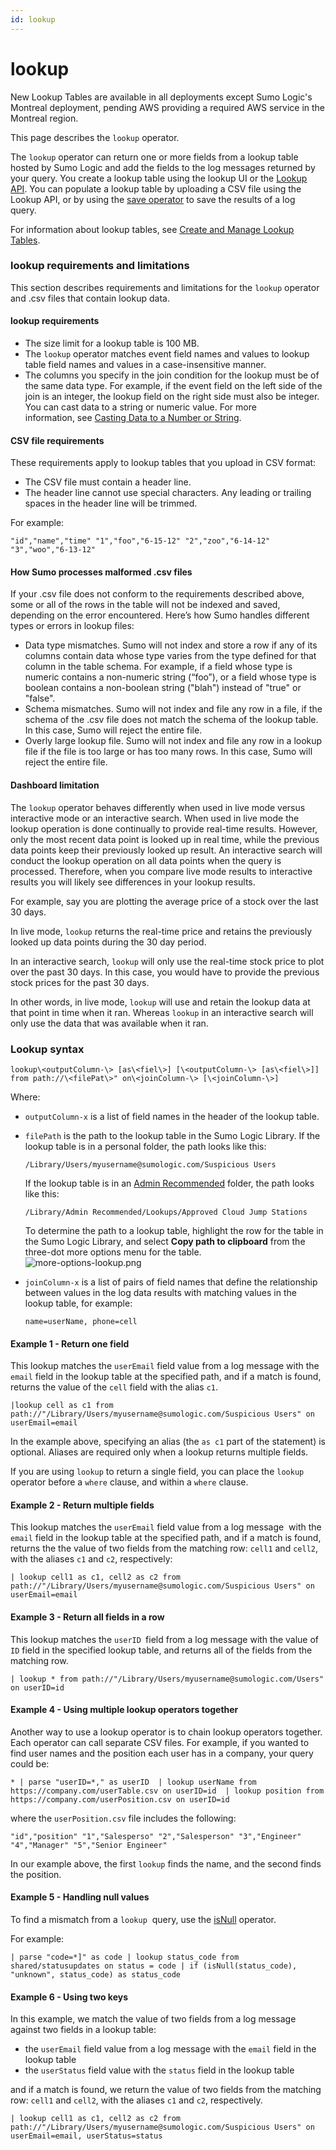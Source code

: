 ```yaml
---
id: lookup
---
```


# lookup

New Lookup Tables are available in all deployments except Sumo Logic's
Montreal deployment, pending AWS providing a required AWS service in the
Montreal region.

This page describes the `lookup` operator. 

The `lookup` operator can return one or more fields from a lookup table
hosted by Sumo Logic and add the fields to the log messages returned by
your query. You create a lookup table using the lookup UI or the [Lookup
API](https://api.sumologic.com/docs/#tag/lookupManagement "https://api.sumologic.com/docs/#tag/lookupManagement").
You can populate a lookup table by uploading a CSV file using the Lookup
API, or by using the [save operator](save.md "save operator") to save
the results of a log query. 

For information about lookup tables, see [Create and Manage Lookup
Tables](../../Lookup_Tables/01_Create_a_Lookup_Table.md "Create a Lookup Table").

### lookup requirements and limitations

This section describes requirements and limitations for the `lookup`
operator and .csv files that contain lookup data.

#### lookup requirements 

* The size limit for a lookup table is 100 MB.
* The `lookup` operator matches event field names and values to lookup
    table field names and values in a case-insensitive manner. 
* The columns you specify in the join condition for the lookup must be
    of the same data type. For example, if the event field on the left
    side of the join is an integer, the lookup field on the right side
    must also be integer. You can cast data to a string or numeric
    value. For more information, see [Casting Data to a Number or
    String](Manually-Casting-String-Data-to-a-Number.md "Casting Data to a Number or String").

#### CSV file requirements 

These requirements apply to lookup tables that you upload in CSV format:
 

* The CSV file must contain a header line.
* The header line cannot use special characters. Any leading or
    trailing spaces in the header line will be trimmed.  

For example:

`"id","name","time" "1","foo","6-15-12" "2","zoo","6-14-12" "3","woo","6-13-12"`

#### How Sumo processes malformed .csv files

If your .csv file does not conform to the requirements described above,
some or all of the rows in the table will not be indexed and saved,
depending on the error encountered. Here’s how Sumo handles different
types or errors in lookup files:

* Data type mismatches. Sumo will not index and store a row if any of its
    columns contain data whose type varies from the type defined for
    that column in the table schema. For example, if a field whose type
    is numeric contains a non-numeric string (“foo”), or a field whose
    type is boolean contains a non-boolean string ("blah") instead of
    "true" or "false".
* Schema mismatches. Sumo will not index and file any row in a file, if
    the schema of the .csv file does not match the schema of the lookup
    table. In this case, Sumo will reject the entire file.  
* Overly large lookup file. Sumo will not index and file any row in a
    lookup file if the file is too large or has too many rows. In this
    case, Sumo will reject the entire file.  

#### Dashboard limitation 

The `lookup` operator behaves differently when used in live mode versus
interactive mode or an interactive search. When used in live mode the
lookup operation is done continually to provide real-time results.
However, only the most recent data point is looked up in real time,
while the previous data points keep their previously looked up result.
An interactive search will conduct the lookup operation on all data
points when the query is processed. Therefore, when you compare live
mode results to interactive results you will likely see differences in
your lookup results.

For example, say you are plotting the average price of a stock over the
last 30 days.

In live mode, `lookup` returns the real-time price and retains the
previously looked up data points during the 30 day period.

In an interactive search, `lookup` will only use the real-time stock
price to plot over the past 30 days. In this case, you would have to
provide the previous stock prices for the past 30 days.

In other words, in live mode, `lookup` will use and retain the lookup
data at that point in time when it ran. Whereas `lookup` in an
interactive search will only use the data that was available when it
ran.

### Lookup syntax 

`lookup\<outputColumn-\> [as\<fiel\>] [\<outputColumn-\> [as\<fiel\>]] from path://\<filePat\>" on\<joinColumn-\> [\<joinColumn-\>]`

Where:

* `outputColumn-x` is a list of field names in the header of the
    lookup table.

* `filePath` is the path to the lookup table in the Sumo Logic
    Library. If the lookup table is in a personal folder, the path looks
    like this:  
      
    `/Library/Users/myusername@sumologic.com/Suspicious Users`

    If the lookup table is in an [Admin
    Recommended](../../../Manage/Content_Sharing/Admin_Mode.md "https://help.sumologic.com/Manage/Content_Sharing/Admin_Mode#Move_important_content_to_Admin_Recommended")
    folder, the path looks like this:  
      
    `/Library/Admin Recommended/Lookups/Approved Cloud Jump Stations`  
      
    To determine the path to a lookup table, highlight the row for the
    table in the Sumo Logic Library, and select **Copy path to
    clipboard** from the three-dot more options menu for the table.   
    ![more-options-lookup.png](../../static/img/search-query-language/search-operators/lookup/more-options-lookup.png)

* `joinColumn-x` is a list of pairs of field names that define the
    relationship between values in the log data results with matching
    values in the lookup table, for example:  
      
    `name=userName, phone=cell`

#### Example 1 - Return one field

This lookup matches the `userEmail` field value from a log message with
the `email` field in the lookup table at the specified path, and if a
match is found, returns the value of the `cell` field with the alias
`c1`.

`|lookup cell as c1 from path://"/Library/Users/myusername@sumologic.com/Suspicious Users" on userEmail=email`

In the example above, specifying an alias (the `as c1` part of the
statement) is optional. Aliases are required only when a lookup returns
multiple fields. 

If you are using `lookup` to return a single field, you can place the
`lookup` operator before a `where` clause, and within a `where` clause.
 

#### Example 2 - Return multiple fields

This lookup matches the `userEmail` field value from a log message  with
the `email` field in the lookup table at the specified path, and if a
match is found, returns the the value of two fields from the matching
row: `cell1` and `cell2`, with the aliases `c1` and `c2`, respectively: 

`| lookup cell1 as c1, cell2 as c2 from path://"/Library/Users/myusername@sumologic.com/Suspicious Users" on userEmail=email`

#### Example 3 - Return all fields in a row

This lookup matches the `userID `field from a log message with the value
of `ID` field in the specified lookup table, and returns all of the
fields from the matching row.

`| lookup * from path://"/Library/Users/myusername@sumologic.com/Users" on userID=id`

#### Example 4 - Using multiple lookup operators together

Another way to use a lookup operator is to chain lookup operators
together. Each operator can call separate CSV files. For example, if you
wanted to find user names and the position each user has in a company,
your query could be:

`* | parse "userID=*," as userID  | lookup userName from https://company.com/userTable.csv on userID=id  | lookup position from https://company.com/userPosition.csv on userID=id`

where the `userPosition.csv` file includes the following:

`"id","position" "1","Salesperso" "2","Salesperson" "3","Engineer" "4","Manager" "5","Senior Engineer"`

In our example above, the first `lookup` finds the name, and the second
finds the position.

#### Example 5 - Handling null values

To find a mismatch from a `lookup`  query, use
the [isNull](isNull,-isEmpty,-isBlank.md "isNull, isEmpty, isBlank")
operator.

For example:

`| parse "code=*]" as code | lookup status_code from shared/statusupdates on status = code | if (isNull(status_code), "unknown", status_code) as status_code`

#### Example 6 - Using two keys

In this example, we match the value of two fields from a log message
against two fields in a lookup table:

* the `userEmail` field value from a log message with the `email`
    field in the lookup table
* the `userStatus` field value with the `status` field in the lookup
    table

and if a match is found, we return the value of two fields from the
matching row: `cell1` and `cell2`, with the aliases `c1` and `c2`,
respectively.

`| lookup cell1 as c1, cell2 as c2 from path://"/Library/Users/myusername@sumologic.com/Suspicious Users" on userEmail=email, userStatus=status`
